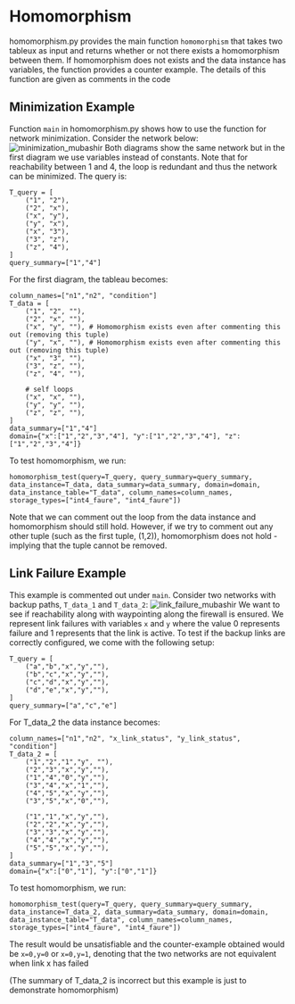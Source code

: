 # Homomorphism
homomorphism.py provides the main function `homomorphism` that takes two tableux as input and returns whether or not there exists a homomorphism between them. If homomorphism does not exists and the data instance has variables, the function provides a counter example. The details of this function are given as comments in the code
## Minimization Example
Function `main` in homomorphism.py shows how to use the function for network minimization. Consider the network below:
![minimization_mubashir](https://user-images.githubusercontent.com/61048625/180695608-45a47a19-2883-465e-b190-153b9833d4f1.jpeg)
Both diagrams show the same network but in the first diagram we use variables instead of constants. Note that for reachability between 1 and 4, the loop is redundant and thus the network can be minimized.
The query is:
```
T_query = [
	("1", "2"),
	("2", "x"),
	("x", "y"),
	("y", "x"),
	("x", "3"),
	("3", "z"),
	("z", "4"),
]
query_summary=["1","4"] 
```
For the first diagram, the tableau becomes:
```
column_names=["n1","n2", "condition"]
T_data = [
	("1", "2", ""),
	("2", "x", ""),
	("x", "y", ""), # Homomorphism exists even after commenting this out (removing this tuple)
	("y", "x", ""), # Homomorphism exists even after commenting this out (removing this tuple)
	("x", "3", ""),
	("3", "z", ""), 
	("z", "4", ""),

	# self loops
	("x", "x", ""),
	("y", "y", ""),
	("z", "z", ""),
]	
data_summary=["1","4"]
domain={"x":["1","2","3","4"], "y":["1","2","3","4"], "z":["1","2","3","4"]}
```
To test homomorphism, we run:

`homomorphism_test(query=T_query, query_summary=query_summary, data_instance=T_data, data_summary=data_summary, domain=domain, data_instance_table="T_data", column_names=column_names, storage_types=["int4_faure", "int4_faure"])`

Note that we can comment out the loop from the data instance and homomorphism should still hold. However, if we try to comment out any other tuple (such as the first tuple, (1,2)), homomorphism does not hold - implying that the tuple cannot be removed.

## Link Failure Example
This example is commented out under `main`. Consider two networks with backup paths, `T_data_1` and `T_data_2`:
![link_failure_mubashir](https://user-images.githubusercontent.com/61048625/180696588-18a9a44b-b0d7-4491-b1f3-92c19aa8009f.jpeg)
We want to see if reachability along with waypointing along the firewall is ensured. We represent link failures with variables `x` and `y` where the value 0 represents failure and 1 represents that the link is active. To test if the backup links are correctly configured, we come with the following setup:
```
T_query = [
	("a","b","x","y",""),
	("b","c","x","y",""),
	("c","d","x","y",""),
	("d","e","x","y",""),
]
query_summary=["a","c","e"]
```
For T_data_2 the data instance becomes:
```
column_names=["n1","n2", "x_link_status", "y_link_status", "condition"]
T_data_2 = [
	("1","2","1","y", ""),
	("2","3","x","y",""),
	("1","4","0","y",""),
	("3","4","x","1",""),
	("4","5","x","y",""),
	("3","5","x","0",""),

	("1","1","x","y",""),
	("2","2","x","y",""),
	("3","3","x","y",""),
	("4","4","x","y",""),
	("5","5","x","y",""),
]
data_summary=["1","3","5"]
domain={"x":["0","1"], "y":["0","1"]}
```
To test homomorphism, we run:

`homomorphism_test(query=T_query, query_summary=query_summary, data_instance=T_data_2, data_summary=data_summary, domain=domain, data_instance_table="T_data", column_names=column_names, storage_types=["int4_faure", "int4_faure"])`

The result would be unsatisfiable and the counter-example obtained would be `x=0,y=0` or `x=0,y=1`, denoting that the two networks are not equivalent when link x has failed

(The summary of T_data_2 is incorrect but this example is just to demonstrate homomorphism)
